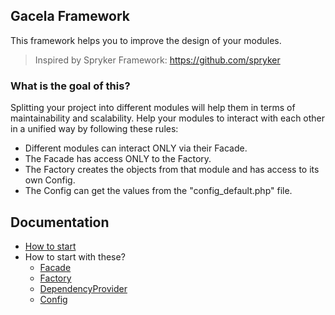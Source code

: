 ## Gacela Framework

This framework helps you to improve the design of your modules.

> Inspired by Spryker Framework: https://github.com/spryker

### What is the goal of this?

Splitting your project into different modules will help them in terms of maintainability and scalability.
Help your modules to interact with each other in a unified way by following these rules:

- Different modules can interact ONLY via their Facade.
- The Facade has access ONLY to the Factory.
- The Factory creates the objects from that module and has access to its own Config.
- The Config can get the values from the "config_default.php" file.

## Documentation

- [How to start](documentation/001_basic_concepts.md)
- How to start with these?
  - [Facade](documentation/002_facade.md)
  - [Factory](documentation/003_factory.md)
  - [DependencyProvider](documentation/004_dependency_provider.md)
  - [Config](documentation/005_config.md)
